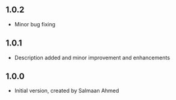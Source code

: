 ## 1.0.2
- Minor bug fixing

## 1.0.1
- Description added and minor improvement and enhancements

## 1.0.0
- Initial version, created by Salmaan Ahmed